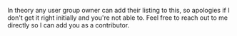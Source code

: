 In theory any user group owner can add their listing to this, so apologies if I don't get it right initially and you're not able to.
Feel free to reach out to me directly so I can add you as a contributor.
